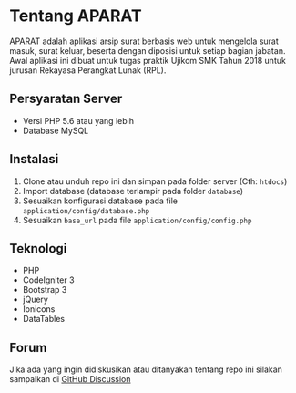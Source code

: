 # Tentang APARAT

APARAT adalah aplikasi arsip surat berbasis web untuk mengelola surat masuk, surat keluar, beserta dengan diposisi untuk setiap bagian jabatan. Awal aplikasi ini dibuat untuk tugas praktik Ujikom SMK Tahun 2018 untuk jurusan Rekayasa Perangkat Lunak (RPL).

## Persyaratan Server

- Versi PHP 5.6 atau yang lebih
- Database MySQL

## Instalasi

1. Clone atau unduh repo ini dan simpan pada folder server (Cth: `htdocs`)
2. Import database (database terlampir pada folder `database`)
3. Sesuaikan konfigurasi database pada file `application/config/database.php`
4. Sesuaikan `base_url` pada file `application/config/config.php`

## Teknologi

- PHP
- CodeIgniter 3
- Bootstrap 3
- jQuery
- Ionicons
- DataTables

## Forum
Jika ada yang ingin didiskusikan atau ditanyakan tentang repo ini silakan sampaikan di [GitHub Discussion](https://github.com/fmilansyah/ujikom-2018/discussions)
